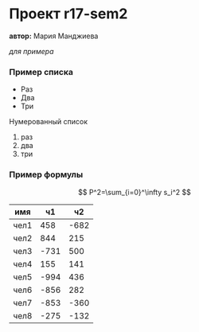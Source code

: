 # Проект r17-sem2

   **автор:**  Мария Манджиева
   
   *для примера*
   
  ### Пример списка
  
  * Раз
  * Два
  * Три
  
   Нумерованный список
   
   1. раз
   2. два
   4. три
   
   ### Пример формулы
   
   $$ P^2=\sum_{i=0}^\infty s_i^2 $$

| имя  | ч1   | ч2   |
|------|------|------|
| чел1 | 458  | -682 |
| чел2 | 844  | 215  |
| чел3 | -731 | 500  |
| чел4 | 155  | 141  |
| чел5 | -994 | 436  |
| чел6 | -856 | 282  |
| чел7 | -853 | -360 |
| чел8 | -275 | -132 |
